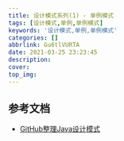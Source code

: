 ```yaml
---
title: 设计模式系列(1) - 单例模式
tags: [设计模式,单例,单例模式]
keywords: '设计模式,单例,单例模式'
categories: []
abbrlink: Gu6tlVURTA
date: 2021-03-25 23:23:45
description:
cover:
top_img:
---
```



## 参考文档

* [GitHub整理Java设计模式](https://github.com/iluwatar/java-design-patterns)